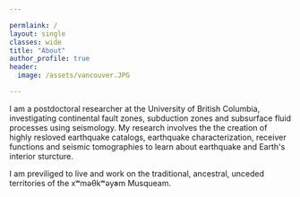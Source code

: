 ```yaml
---

permlaink: /
layout: single
classes: wide
title: "About"
author_profile: true
header:
  image: /assets/vancouver.JPG

---
```


I am a postdoctoral researcher at the University of British Columbia, investigating
continental fault zones, subduction zones and subsurface fluid processes using
seismology. My research involves the the creation of highly resloved earthquake
catalogs, earthquake characterization, receiver functions and seismic tomographies to
learn about earthquake and Earth's interior sturcture.

I am previliged to live and work on the traditional, ancestral, unceded territories of
the xʷməθkʷəy̓əm Musqueam.
